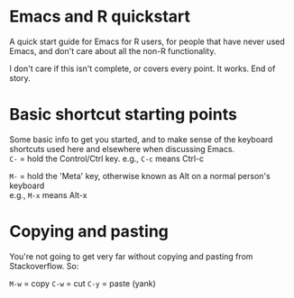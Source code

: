 # Emacs and R quickstart

A quick start guide for Emacs for R users, for people that have never used Emacs, and don't care about all the non-R functionality.

I don't care if this isn't complete, or covers every point. It works. End of story.

# Basic shortcut starting points

Some basic info to get you started, and to make sense of the keyboard shortcuts used here and elsewhere when discussing Emacs.  
`C-` = hold the Control/Ctrl key. 
e.g., `C-c` means Ctrl-c

`M-` = hold the 'Meta' key, otherwise known as Alt on a normal person's keyboard  
e.g., `M-x` means Alt-x

# Copying and pasting

You're not going to get very far without copying and pasting from Stackoverflow. So:

`M-w` = copy
`C-w` = cut
`C-y` = paste (yank)

